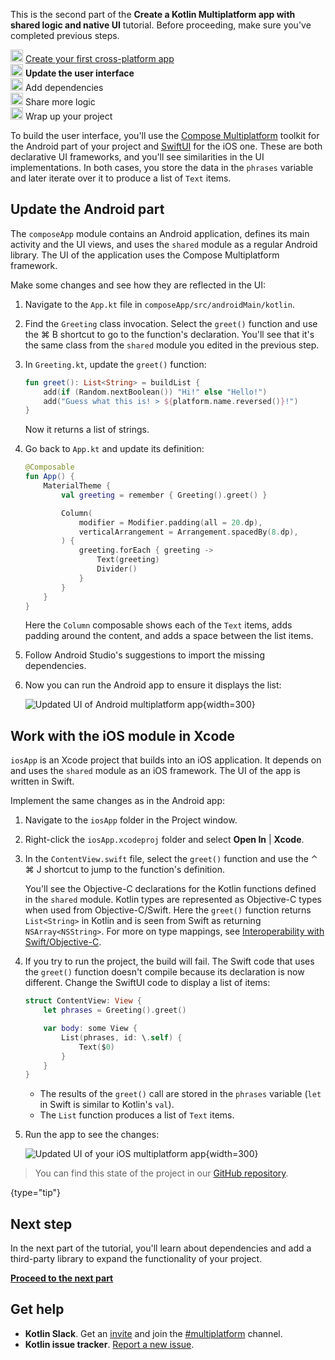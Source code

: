 [//]: # (title: Update the user interface)

<microformat>
    <p>This is the second part of the <strong>Create a Kotlin Multiplatform app with shared logic and native UI</strong> tutorial. Before proceeding, make sure you've completed previous steps.</p>
    <p><img src="icon-1-done.svg" width="20" alt="First step"/> <a href="multiplatform-create-first-app.md">Create your first cross-platform app</a><br/>
       <img src="icon-2.svg" width="20" alt="Second step"/> <strong>Update the user interface</strong><br/>
       <img src="icon-3-todo.svg" width="20" alt="Third step"/> Add dependencies<br/>       
       <img src="icon-4-todo.svg" width="20" alt="Fourth step"/> Share more logic<br/>
       <img src="icon-5-todo.svg" width="20" alt="Fifth step"/> Wrap up your project<br/>
    </p>
</microformat>

To build the user interface, you'll use the [Compose Multiplatform](https://www.jetbrains.com/lp/compose-multiplatform/) toolkit
for the Android part of your project and [SwiftUI](https://developer.apple.com/xcode/swiftui/) for the iOS one.
These are both declarative UI frameworks, and you'll see similarities in the UI implementations. In both cases,
you store the data in the `phrases` variable and later iterate over it to produce a list of `Text` items.

## Update the Android part

The `composeApp` module contains an Android application, defines its main activity and the UI views, and uses the
`shared` module as a regular Android library. The UI of the application uses the Compose Multiplatform framework.

Make some changes and see how they are reflected in the UI:

1. Navigate to the `App.kt` file in `composeApp/src/androidMain/kotlin`.
2. Find the `Greeting` class invocation. Select the `greet()` function and use the <shortcut>⌘ B</shortcut> shortcut to go to the function's declaration.
   You'll see that it's the same class from the `shared` module you edited in the previous step.
3. In `Greeting.kt`, update the `greet()` function:

   ```kotlin
   fun greet(): List<String> = buildList {
       add(if (Random.nextBoolean()) "Hi!" else "Hello!")
       add("Guess what this is! > ${platform.name.reversed()}!")
   }
   ```

   Now it returns a list of strings.

4. Go back to `App.kt` and update its definition:

   ```kotlin
   @Composable
   fun App() {
       MaterialTheme {
           val greeting = remember { Greeting().greet() }
   
           Column(
               modifier = Modifier.padding(all = 20.dp),
               verticalArrangement = Arrangement.spacedBy(8.dp),
           ) {
               greeting.forEach { greeting ->
                   Text(greeting)
                   Divider()
               }
           }
       }
   }
   ```

   Here the `Column` composable shows each of the `Text` items, adds padding around the content, and adds a space between the list items.

5. Follow Android Studio's suggestions to import the missing dependencies.
6. Now you can run the Android app to ensure it displays the list:

   ![Updated UI of Android multiplatform app](first-multiplatform-project-on-android-2.png){width=300}

## Work with the iOS module in Xcode

`iosApp` is an Xcode project that builds into an iOS application. It depends on and uses the `shared` module as an iOS
framework. The UI of the app is written in Swift.

Implement the same changes as in the Android app:

1. Navigate to the `iosApp` folder in the Project window.
2. Right-click the `iosApp.xcodeproj` folder and select **Open In** | **Xcode**.
3. In the `ContentView.swift` file, select the `greet()` function and use the <shortcut>⌃ ⌘ J</shortcut> shortcut to jump to the function's definition.

   You'll see the Objective-C declarations for the Kotlin functions defined in the `shared` module. Kotlin types are
   represented as Objective-C types when used from Objective-C/Swift. Here the `greet()` function
   returns `List<String>` in Kotlin and is seen from Swift as returning `NSArray<NSString>`. For more on type mappings,
   see [Interoperability with Swift/Objective-C](https://kotlinlang.org/docs/native-objc-interop.html).

4. If you try to run the project, the build will fail. The Swift code that uses the `greet()` function doesn't compile
   because its declaration is now different. Change the SwiftUI code to display a list of items:

   ```Swift
   struct ContentView: View {
       let phrases = Greeting().greet()
   
       var body: some View {
           List(phrases, id: \.self) {
               Text($0)
           }
       }
   }
   ```

   * The results of the `greet()` call are stored in the `phrases` variable (`let` in Swift is similar to Kotlin's `val`).
   * The `List` function produces a list of `Text` items.

5. Run the app to see the changes:

   ![Updated UI of your iOS multiplatform app](first-multiplatform-project-on-ios-2.png){width=300}

> You can find this state of the project in our [GitHub repository](https://github.com/kotlin-hands-on/get-started-with-kmp/tree/main/step3).
>
{type="tip"}

## Next step

In the next part of the tutorial, you'll learn about dependencies and add a third-party library to expand
the functionality of your project.

**[Proceed to the next part](multiplatform-dependencies.md)**

## Get help

* **Kotlin Slack**. Get an [invite](https://surveys.jetbrains.com/s3/kotlin-slack-sign-up) and join
  the [#multiplatform](https://kotlinlang.slack.com/archives/C3PQML5NU) channel.
* **Kotlin issue tracker**. [Report a new issue](https://youtrack.jetbrains.com/newIssue?project=KT).